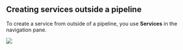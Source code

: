 ## Creating services outside a pipeline

To create a service from outside of a pipeline, you use **Services** in the navigation pane.

![](./static/services-and-environments-overview-09.png)
